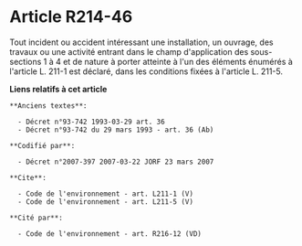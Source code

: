 # Article R214-46

Tout incident ou accident intéressant une installation, un ouvrage, des travaux ou une activité entrant dans le champ
d'application des sous-sections 1 à 4 et de nature à porter atteinte à l'un des éléments énumérés à l'article L. 211-1 est
déclaré, dans les conditions fixées à l'article L. 211-5.

**Liens relatifs à cet article**

	**Anciens textes**:

	  - Décret n°93-742 1993-03-29 art. 36
	  - Décret n°93-742 du 29 mars 1993 - art. 36 (Ab)

	**Codifié par**:

	  - Décret n°2007-397 2007-03-22 JORF 23 mars 2007

	**Cite**:

	  - Code de l'environnement - art. L211-1 (V)
	  - Code de l'environnement - art. L211-5 (V)

	**Cité par**:

	  - Code de l'environnement - art. R216-12 (VD)
